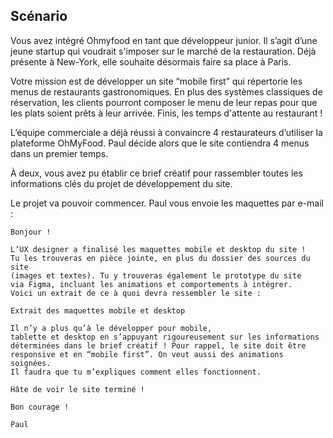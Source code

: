 ## Scénario
Vous avez intégré Ohmyfood en tant que développeur junior. Il s’agit d’une jeune startup qui voudrait s'imposer sur le marché de la restauration. Déjà présente à New-York, elle souhaite désormais faire sa place à Paris. 

Votre mission est de développer un site “mobile first” qui répertorie les menus de restaurants gastronomiques. En plus des systèmes classiques de réservation, les clients pourront composer le menu de leur repas pour que les plats soient prêts à leur arrivée. Finis, les temps d'attente au restaurant !

L’équipe commerciale a déjà réussi à convaincre 4 restaurateurs d’utiliser la plateforme OhMyFood. Paul décide alors que le site contiendra 4 menus dans un premier temps. 

À deux, vous avez pu établir ce brief créatif pour rassembler toutes les informations clés du projet de développement du site.

Le projet va pouvoir commencer. Paul vous envoie les maquettes par e-mail :


    
    Bonjour !
    
    L’UX designer a finalisé les maquettes mobile et desktop du site ! 
    Tu les trouveras en pièce jointe, en plus du dossier des sources du site 
    (images et textes). Tu y trouveras également le prototype du site
    via Figma, incluant les animations et comportements à intégrer.
    Voici un extrait de ce à quoi devra ressembler le site :
    
    Extrait des maquettes mobile et desktop
    
    Il n’y a plus qu’à le développer pour mobile, 
    tablette et desktop en s’appuyant rigoureusement sur les informations
    déterminées dans le brief créatif ! Pour rappel, le site doit être 
    responsive et en “mobile first”. On veut aussi des animations soignées.
    Il faudra que tu m’expliques comment elles fonctionnent. 
    
    Hâte de voir le site terminé ! 
    
    Bon courage !
    
    Paul
